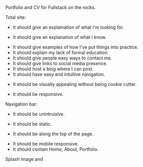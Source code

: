 Portfolio and CV for Fullstack on the rocks.

Total site:

* It should give an explaination of what I'm looking for. 
<!-- Complete -->
* It should give an explanation of what I know.
<!-- Complete -->
* It should give examples of how I've put things into practice.
* It should explain my lack of formal education.
* It should give people easy ways to contact me.
* It should give links to social media presence.
* It should host a blog where I can post.
* It should have easy and intuitive navigation.
<!-- Complete -->
* It should be visually appealing without being cookie cutter.
<!-- Complete -->
* It should be responsive.

Navigation bar:

* It should be unintruisive.
<!-- Complete -->
* It should be static.
<!-- Changed to floating -->
* It should be along the top of the page.
<!-- Complete -->
* It should be mobile responsive.
* It should contain Home, About, Portfolio.
<!-- Complete -->

Splash image and 
